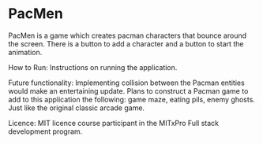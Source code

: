 # PacMen

PacMen is a game which creates pacman characters that bounce around the screen. There is a button to add a character and a button to start the animation.

How to Run: Instructions on running the application.

Future functionality: Implementing collision between the Pacman entities would make an entertaining update. Plans to construct a Pacman game to add to this application the following: game maze, eating pils, enemy ghosts. Just like the original classic arcade game.

Licence: MIT licence 
course participant in the MITxPro Full stack development program.
